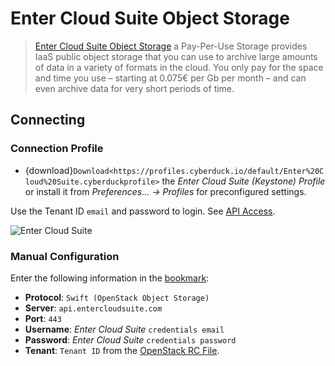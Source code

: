 Enter Cloud Suite Object Storage
====

> [Enter Cloud Suite Object Storage](https://www.entercloudsuite.com/en/) a Pay-Per-Use Storage provides IaaS public object storage that you can use to archive large amounts of data in a variety of formats in the cloud. You only pay for the space and time you use – starting at 0.075€ per Gb per month – and can even archive data for very short periods of time.

## Connecting

### Connection Profile

- {download}`Download<https://profiles.cyberduck.io/default/Enter%20Cloud%20Suite.cyberduckprofile>` the *Enter Cloud Suite (Keystone) Profile* or install it from *Preferences… → Profiles* for preconfigured settings.

Use the Tenant ID `email` and password to login. See [API Access](https://cm.entercloudsuite.com/project/access_and_security/).

![Enter Cloud Suite](_images/entercloudsuite.com.png)

### Manual Configuration

Enter the following information in the [bookmark](../../cyberduck/bookmarks.md):

- **Protocol**: `Swift (OpenStack Object Storage)`
- **Server**: `api.entercloudsuite.com`
- **Port**: `443`
- **Username**: *Enter Cloud Suite* `credentials email`
- **Password**: *Enter Cloud Suite* `credentials password`
- **Tenant**: `Tenant ID` from the [OpenStack RC File](https://cm.entercloudsuite.com/project/access_and_security/).